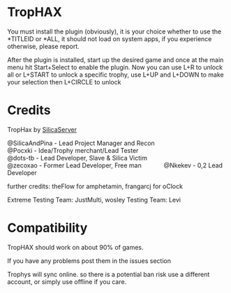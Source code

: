 # TropHAX

You must install the plugin (obviously), it is your choice whether to use the *TITLEID or *ALL, it should not load on system apps, if you experience otherwise, please report.

After the plugin is installed, start up the desired game and once at the main menu hit Start+Select to enable the plugin.
Now you can use L+R to unlock all or L+START to unlock a specific trophy, use L+UP and L+DOWN to make your selection
then L+CIRCLE to unlock

# Credits
TropHax by [SilicaServer](https://discord.gg/j4eGHhF)

@SilicaAndPina - Lead Project Manager and Recon                    
@Pocxki - Idea/Trophy merchant/Lead Tester              
@dots-tb - Lead Developer, Slave & Silica Victim                    
@zecoxao - Former Lead Developer, Free man            
@Nkekev - 0,2 Lead Developer

further credits: theFlow for amphetamin, frangarcj for oClock

Extreme Testing Team: JustMulti, wosley
Testing Team: Levi

# Compatibility 
TropHAX should work on about 90% of games.

If you have any problems post them in the issues section 

Trophys will sync online. so there is a potential ban risk
use a different account, or simply use offline if you care.
